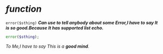 # _function_

```error($sthing)``` **_Can use to tell anybody about some Error,I have to say It is so good.Because It has supported list echo._**

```php
error($sthing);
```

_To Me,I have to say This is a **good mind**._